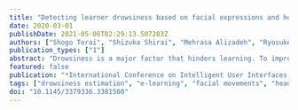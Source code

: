 ```yaml
---
title: "Detecting learner drowsiness based on facial expressions and head movements in online courses"
date: 2020-03-01
publishDate: 2021-05-06T02:29:13.507203Z
authors: ["Shogo Terai", "Shizuka Shirai", "Mehrasa Alizadeh", "Ryosuke Kawamura", "Noriko Takemura", "Yuki Uranishi", "Haruo Takemura", "Hajime Nagahara"]
publication_types: ["1"]
abstract: "Drowsiness is a major factor that hinders learning. To improve learning efficiency, it is important to understand students' physical status such as wakefulness during online coursework. In this study, we have proposed a drowsiness estimation method based on learners' head and facial movements while viewing video lectures. To examine the effectiveness of head and facial movements in drowsiness estimation, we collected learner video data recorded during e-learning and applied a deep learning approach under the following conditions: (a) using only facial movement data, (b) using only head movement data, and (c) using both facial and head movement data.We achieved an average F1-macro score of 0.74 in personalized models for detecting learner drowsiness using both facial and head movement data."
featured: false
publication: "*International Conference on Intelligent User Interfaces, Proceedings IUI*"
tags: ["drowsiness estimation", "e-learning", "facial movements", "head movements"]
doi: "10.1145/3379336.3381500"
---
```


